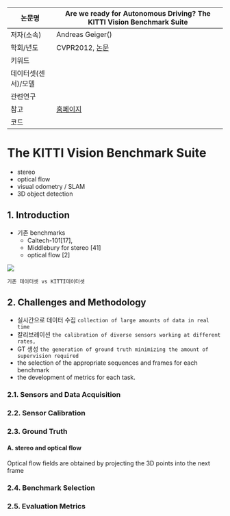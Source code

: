 |논문명 |Are we ready for Autonomous Driving? The KITTI Vision Benchmark Suite |
| --- | --- |
| 저자\(소속\) | Andreas Geiger\(\) |
| 학회/년도 | CVPR2012, [논문](http://www.cvlibs.net/publications/Geiger2012CVPR.pdf) |
| 키워드 | |
| 데이터셋(센서)/모델 | |
| 관련연구||
| 참고 |[홈페이지](http://www.cvlibs.net/datasets/kitti/) |
| 코드 | |


# The KITTI Vision Benchmark Suite

- stereo 
- optical flow
- visual odometry / SLAM 
- 3D object detection



## 1. Introduction

-  기존 benchmarks
	- Caltech-101[17], 
	- Middlebury for stereo [41] 
	- optical flow [2]

![](https://i.imgur.com/AdIrsHK.png)
```
기존 데이터셋 vs KITTI데이터셋
```

## 2. Challenges and Methodology

- 실시간으로 데이터 수집  `collection of large amounts of data in real time`
- 칼리브레이션  `the calibration of diverse sensors working at different rates,`
- GT 생성  `the generation of ground truth minimizing the amount of supervision required`
- the selection of the appropriate sequences and frames for each benchmark 
- the development of metrics for each task.

### 2.1. Sensors and Data Acquisition

### 2.2. Sensor Calibration

### 2.3. Ground Truth

#### A. stereo and optical flow 
Optical flow fields
are obtained by projecting the 3D points into the next frame

### 2.4. Benchmark Selection 

### 2.5. Evaluation Metrics
<!--stackedit_data:
eyJoaXN0b3J5IjpbLTE5NzI4NzIxNjhdfQ==
-->